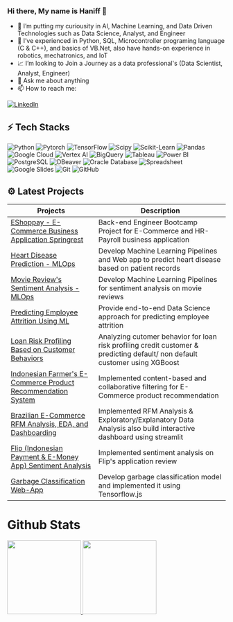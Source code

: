 ### Hi there, My name is Haniff 👋

- 🔭 I’m putting my curiousity in AI, Machine Learning, and Data Driven Technologies such as Data Science, Analyst, and Engineer
- 🌱 I’ve experienced in Python, SQL, Microcontroller programing language (C & C++), and basics of VB.Net, also have hands-on experience in robotics, mechatronics, and IoT
- 📈 I’m looking to Join a Journey as a data professional's (Data Scientist, Analyst, Engineer)
- 💬 Ask me about anything
- 📫 How to reach me: 

<a href="https://www.linkedin.com/in/muhammad-haniff-05627a1b7/" target="_blank"><img alt="LinkedIn" src="https://img.shields.io/badge/linkedin-%230077B5.svg?&style=for-the-badge&logo=linkedin&logoColor=white" /></a>

## ⚡ Tech Stacks  
![Python](https://img.shields.io/badge/-Python-f1ff7e?style=flat-square&logo=Python)
![Pytorch](https://img.shields.io/badge/-Pytorch-pink?style=flat-square&logo=Pytorch)
![TensorFlow](https://img.shields.io/badge/-TensorFlow-edff90?style=flat-square&logo=TensorFlow)
![Scipy](https://img.shields.io/badge/-Scipy-blue?style=flat-square&logo=Scipy)
![Scikit-Learn](https://img.shields.io/badge/-Scikit%20Learn-blue?style=flat-square&logo=scikit-learn)
![Pandas](https://img.shields.io/badge/-Pandas-purple?style=flat-square&logo=Pandas)
![Google Cloud](https://img.shields.io/badge/Google%20Cloud-ffc87e?style=flat-square&logo=google-cloud)
![Vertex AI](https://img.shields.io/badge/Vertex%20AI-ffd87e?style=flat-square&logo=google-cloud)
![BigQuery](https://img.shields.io/badge/BigQuery-7edcff?style=flat-square&logo=google-cloud)
![Tableau](https://img.shields.io/badge/-Tableau-orange?style=flat-square&logo=Tableau)
![Power BI](https://img.shields.io/badge/Power%20BI-yellow?style=flat-square&logo=Power-BI)
![PostgreSQL](https://img.shields.io/badge/-PostgreSQL-fa9aff?style=flat-square&logo=PostgreSQL)
![DBeaver](https://img.shields.io/badge/-DBeaver-3b3c3c?style=flat-square&logo=dbeaver)
![Oracle Database](https://img.shields.io/badge/-Oracle%20Database-red?style=flat-square&logo=oracle)
![Spreadsheet](https://img.shields.io/badge/-Spreadsheet-b7ff7e?style=flat-square&logo=Google-Sheets)
![Google Slides](https://img.shields.io/badge/-Slides-eeff9a?style=flat-square&logo=Google-Slides)
![Git](https://img.shields.io/badge/-Git-black?style=flat-square&logo=git)
![GitHub](https://img.shields.io/badge/-GitHub-181717?style=flat-square&logo=github)


## ⚙ Latest Projects
| Projects | Description |
| ----------- | ----------- |
| [EShoppay - E-Commerce Business Application Springrest ](https://github.com/Haniff-Toha/challenge_codeID_MH) | Back-end Engineer Bootcamp Project for E-Commerce and HR-Payroll business application |
| [Heart Disease Prediction - MLOps](https://github.com/Haniff-Toha/DataScience_Portofolio/tree/main/Heart%20Disease%20Prediction%20-%20MLOps) | Develop Machine Learning Pipelines and Web app to predict heart disease based on patient records |
| [Movie Review's Sentiment Analysis - MLOps](https://github.com/Haniff-Toha/MLOps-Submission1) | Develop Machine Learning Pipelines for sentiment analysis on movie reviews |
| [Predicting Employee Attrition Using ML](https://github.com/Haniff-Toha/DataScience_Portofolio/tree/main/HR%20Employee%20Attrition%20Analysis%20and%20Prediction) | Provide end-to-end Data Science approach for predicting employee attrition |
| [Loan Risk Profiling Based on Customer Behaviors](https://github.com/Haniff-Toha/DataScience_Portofolio/tree/main/Loan%20Risk%20Profiling%20Based%20on%20Customer%20Behaviors) | Analyzing cutomer behavior for loan risk profiling credit customer & predicting default/ non default customer using XGBoost |
| [Indonesian Farmer's E-Commerce Product Recommendation System](https://github.com/Haniff-Toha/DataScience_Portofolio/tree/main/Product%20Recommendation%20System) | Implemented content-based and collaborative filtering for E-Commerce product recommendation |
| [Brazilian E-Commerce RFM Analysis, EDA, and Dashboarding](https://github.com/Haniff-Toha/DataScience_Portofolio/blob/main/E-Commerce-Public-Dataset-EDA-Dashboard) | Implemented RFM Analysis & Exploratory/Explanatory Data Analysis also build interactive dashboard using streamlit |
| [Flip (Indonesian Payment & E-Money App) Sentiment Analysis](https://github.com/Haniff-Toha/DataScience_Portofolio/tree/main/Flip%20(Indonesian%20Payment%20%26%20E-Money%20App)%20Sentiment%20Analysis) | Implemented sentiment analysis on Flip's application review |
| [Garbage Classification Web-App](https://github.com/Haniff-Toha/DataScience_Portofolio/tree/main/Garbage%20Classification%20Web-App) | Develop garbage classification model and implemented it using Tensorflow.js |

# Github Stats

<p align="left">
<a href="https://github.com/Haniff-Toha">
  <img height="170em" src="https://github-readme-stats-eight-theta.vercel.app/api?username=Haniff-Toha&show_icons=true&theme=algolia&include_all_commits=true&count_private=true"/>
  <img height="170em" src="https://github-readme-stats-eight-theta.vercel.app/api/top-langs/?username=Haniff-Toha&layout=compact&langs_count=8&theme=algolia"/>
</a>
</p>
